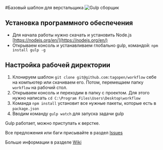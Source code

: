 #Базовый шаблон для верстальщика
![Gulp сборщик](https://github.com/tagopen/workflow/blob/master/app/img/intro.png)

## Установка программного обеспечения
* Для начала работы нужно скачать и установить Node.js [https://nodejs.org/en/](https://nodejs.org/en/)
* Открываем консоль и устанавливаем глобально gulp, командой: `npm install gulp -g`

## Настройка рабочей директории
1. Клонируем шаблон `git clone git@github.com:tagopen/workflow` себе на компьютер или скачиваем его. Потом, перемещаем папку `workflow` на рабочий стол.
2. Открываем консоль и переходим в папку с проектом. Для этого нужно написать `cd C:\Program Files\Users\Desktop\workflow`
3. Команда `npm install` установит все нужные пакеты, которые есть в `package.json`
4. Вводим команду `gulp watch` для запуска задачи gulp

Gulp работает, можно приступать к верстке.

Все предложения или баги присывайте в раздел [Issues](https://github.com/tagopen/workflow/issues)

Больше информации в разделе [Wiki](https://github.com/tagopen/workflow/wiki)